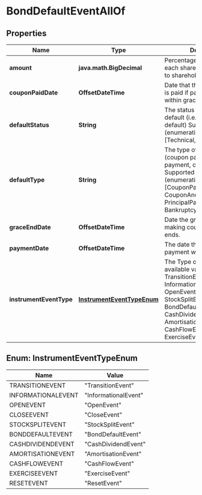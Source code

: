

# BondDefaultEventAllOf


## Properties

Name | Type | Description | Notes
------------ | ------------- | ------------- | -------------
**amount** | **java.math.BigDecimal** | Percentage or amount of each share held to be given to shareholders. | 
**couponPaidDate** | **OffsetDateTime** | Date that the missed coupon is paid if payment is made within grace period. | 
**defaultStatus** | **String** | The status of the bond default (i.e., technical or default)    Supported string (enumeration) values are: [Technical, Default]. | 
**defaultType** | **String** | The type of the default. (coupon payment, principal payment, covenant ...)    Supported string (enumeration) values are: [CouponPayment, CouponAndPrincipalPayment, PrincipalPayment, Covenant, Bankruptcy, BuyBackOption]. | 
**graceEndDate** | **OffsetDateTime** | Date the grace period for making coupon payment ends. | 
**paymentDate** | **OffsetDateTime** | The date the coupon payment was missed. | 
**instrumentEventType** | [**InstrumentEventTypeEnum**](#InstrumentEventTypeEnum) | The Type of Event. The available values are: TransitionEvent, InformationalEvent, OpenEvent, CloseEvent, StockSplitEvent, BondDefaultEvent, CashDividendEvent, AmortisationEvent, CashFlowEvent, ExerciseEvent, ResetEvent | 



## Enum: InstrumentEventTypeEnum

Name | Value
---- | -----
TRANSITIONEVENT | &quot;TransitionEvent&quot;
INFORMATIONALEVENT | &quot;InformationalEvent&quot;
OPENEVENT | &quot;OpenEvent&quot;
CLOSEEVENT | &quot;CloseEvent&quot;
STOCKSPLITEVENT | &quot;StockSplitEvent&quot;
BONDDEFAULTEVENT | &quot;BondDefaultEvent&quot;
CASHDIVIDENDEVENT | &quot;CashDividendEvent&quot;
AMORTISATIONEVENT | &quot;AmortisationEvent&quot;
CASHFLOWEVENT | &quot;CashFlowEvent&quot;
EXERCISEEVENT | &quot;ExerciseEvent&quot;
RESETEVENT | &quot;ResetEvent&quot;



